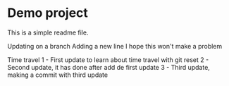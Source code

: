 # Demo project

This is a simple readme file.

Updating on a branch
Adding a new line
I hope this won't make a problem

Time travel 
1 - First update to learn about time travel with git reset
2 - Second update, it has done after add de first update
3 - Third update, making a commit with third update
